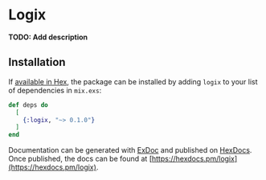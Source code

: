 # Logix

**TODO: Add description**

## Installation

If [available in Hex](https://hex.pm/docs/publish), the package can be installed
by adding `logix` to your list of dependencies in `mix.exs`:

```elixir
def deps do
  [
    {:logix, "~> 0.1.0"}
  ]
end
```

Documentation can be generated with [ExDoc](https://github.com/elixir-lang/ex_doc)
and published on [HexDocs](https://hexdocs.pm). Once published, the docs can
be found at [https://hexdocs.pm/logix](https://hexdocs.pm/logix).

